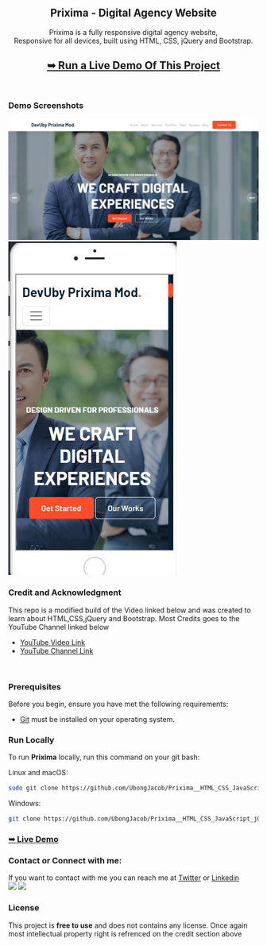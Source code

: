 <div align="center">
  <h2 align="center">Prixima - Digital Agency Website</h2>

  Prixima is a fully responsive digital agency website, <br />Responsive for all devices, built using HTML, CSS, jQuery and Bootstrap.

  ## <a href="https://ubongjacob.github.io/Prixima__HTML_CSS_JavaScript_jQuery_BootStrap"><strong>➥ Run a Live Demo Of This Project </strong></a>

</div>

<br />

### Demo Screenshots

<div background-color="red" >
<img src="./demo-images/prixima-desktop.png" alt="Desktop Demo">
<br/>
<img src="./demo-images/prixima-mobile.png" alt="Mobile Demo">
</div>

### Credit and Acknowledgment
This repo is a modified build of the Video linked below and was created to learn about HTML,CSS,jQuery and Bootstrap. Most Credits goes to the YouTube Channel linked below 

 - [YouTube Video Link](https://www.youtube.com/watch?v=w2zix0oYyE8&t=34s)
 - [YouTube Channel Link](https://www.youtube.com/c/SA7MAN)

<br/>

### Prerequisites

Before you begin, ensure you have met the following requirements:

* [Git](https://git-scm.com/downloads "Download Git") must be installed on your operating system.

### Run Locally

To run **Prixima** locally, run this command on your git bash:

Linux and macOS:

```bash
sudo git clone https://github.com/UbongJacob/Prixima__HTML_CSS_JavaScript_jQuery_BootStrap.git
```

Windows:

```bash
git clone https://github.com/UbongJacob/Prixima__HTML_CSS_JavaScript_jQuery_BootStrap.git
```

### <a href="https://ubongjacob.github.io/Prixima__HTML_CSS_JavaScript_jQuery_BootStrap"><strong>➥ Live Demo</strong></a>

### Contact or Connect with me:

If you want to contact with me you can reach me at [Twitter](https://www.twitter.com/ubonggjacob) or [Linkedin](https://www.linkedin.com/in/ubonggjacob)
<br />
 <a href = "https://www.linkedin.com/in/ubonggjacob"><img src="https://img.icons8.com/fluent/48/000000/linkedin.png"/></a> 
  <a href = "https://twitter.com/UbonggJacob"><img src="https://img.icons8.com/fluent/48/000000/twitter.png"/></a> 

### License

This project is **free to use** and does not contains any license. Once again most intellectual property right is refrenced on the credit section above

 

